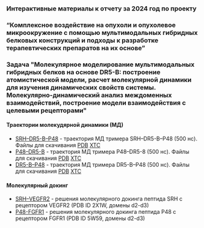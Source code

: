 ###  Интерактивные материалы к отчету за 2024 год по проекту
### “Комплексное воздействие на опухоли и опухолевое микроокружение с помощью мультимодальных гибридных белковых конструкций и подходы к разработке терапевтических препаратов на их основе”

### Задача "Молекулярное моделирование мультимодальных гибридных белков на основе DR5-B: построение атомистической модели, расчет молекулярной динамики для изучения динамических свойств системы. Молекулярно-динамический анализ междоменных взаимодействий, построение модели взаимодействия с целевыми рецепторами"
#### Траектории молекудярной динамики (МД)
- [SRH–DR5-B–P48](trajectories/srh_dr5_b_p48.md) - траектория МД тримера SRH–DR5-B–P48 (500 нс). Файлы для скачивания [PDB](trajectories/SRH_DR5-B_P48.pdb) [XTC](trajectories/SRH_DR5-B_P48.xtc)
- [P48–DR5-B](trajectories/p48_dr5_b.md) - траектория МД тримера P48–DR5-8 (500 нс). Файлы для скачивания [PDB](trajectories/P48_DR5-B.pdb) [XTC](trajectories/P48_DR5-B.xtc)
- [DR5-B–P48](trajectories/dr5_b_p48.md) - траектория МД тримера DR5-B–P48 (500 нс). Файлы для скачивания [PDB](trajectories/DR5-B_P48.pdb) [XTC](trajectories/DR5-B_P48.xtc)

#### Молекулярный докинг 
- [SRH–VEGFR2](docking/srh_vegfr2.md) - решения молекулярного докинга пептида SRH с рецептором VEGFR2 (PDB ID 2X1W, домены d2-d3)
- [P48-FGFR1](docking/p48_fgfr1.md) - решения молекулярного докинга пептида P48 с рецептором FGFR1 (PDB ID 5W59, домены d2-d3)
